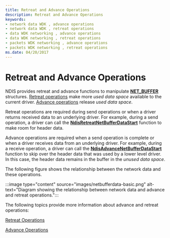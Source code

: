 ```yaml
---
title: Retreat and Advance Operations
description: Retreat and Advance Operations
keywords:
- network data WDK , advance operations
- network data WDK , retreat operations
- data WDK networking , advance operations
- data WDK networking , retreat operations
- packets WDK networking , advance operations
- packets WDK networking , retreat operations
ms.date: 04/20/2017
---
```


# Retreat and Advance Operations





NDIS provides retreat and advance functions to manipulate [**NET\_BUFFER**](/windows-hardware/drivers/ddi/nbl/ns-nbl-net_buffer) structures. [Retreat operations](retreat-operations.md) make more *used data space* available to the current driver. [Advance operations](advance-operations.md) release *used data space*.

Retreat operations are required during send operations or when a driver returns received data to an underlying driver. For example, during a send operation, a driver can call the [**NdisRetreatNetBufferDataStart**](/windows-hardware/drivers/ddi/nblapi/nf-nblapi-ndisretreatnetbufferdatastart) function to make room for header data.

Advance operations are required when a send operation is complete or when a driver receives data from an underlying driver. For example, during a receive operation, a driver can call the [**NdisAdvanceNetBufferDataStart**](/windows-hardware/drivers/ddi/nblapi/nf-nblapi-ndisadvancenetbufferdatastart) function to skip over the header data that was used by a lower level driver. In this case, the header data remains in the buffer in the *unused data space*.

The following figure shows the relationship between the network data and these operations.

:::image type="content" source="images/netbufferdata-basic.png" alt-text="Diagram showing the relationship between network data and advance and retreat operations.":::

The following topics provide more information about advance and retreat operations:

[Retreat Operations](retreat-operations.md)

[Advance Operations](advance-operations.md)

 

